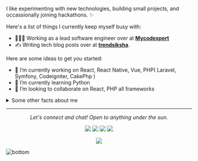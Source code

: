 
I like experimenting with new technologies, building small projects, and occassionally joining hackathons. ✨

Here's a list of things I currently keep myself busy with:

- 👩🏻‍💻 Working as a lead software engineer over at **[Mycodexpert](https://mycodexpert.com/)**
- ✍️ Writing tech blog posts over at **[trendsiksha](http://trendsiksha.blogspot.com/)**.
 
 Here are some ideas to get you started:

- 🔭 I’m currently working on React, React Native, Vue, PHP( Laravel, Symfony, Codeigniter, CakePhp )
- 🌱 I’m currently learning Python
- 👯 I’m looking to collaborate on React, PHP all frameworks
<details>
  <summary>Some other facts about me</summary>
  <br>
  ![My github stats](https://github-readme-stats.vercel.app/api?username=bhaveshkeshrani&show_icons=true&theme=nord)
  <br><br>
</details>

<hr>
<p align="center">
  <i>Let's connect and chat! Open to anything under the sun.</i>

  <p align="center">
    <a href="https://twitter.com/BKeshrani" alt="Twitter"><img src="https://raw.githubusercontent.com/jayehernandez/jayehernandez/3f5402efef9a0ae89211a6e04609558e862ca616/readme/twitter-fill.svg"></a>
    <a href="https://www.linkedin.com/in/bhavesh-kesharani/" alt="Linkedin"><img src="https://raw.githubusercontent.com/jayehernandez/jayehernandez/3f5402efef9a0ae89211a6e04609558e862ca616/readme/linkedin-fill.svg"></a>
    <a href="mailto:bhaveshkeshrani10@gmail.com" alt="Contact me"><img src="https://raw.githubusercontent.com/jayehernandez/jayehernandez/3f5402efef9a0ae89211a6e04609558e862ca616/readme/mail-fill.svg"></a>
    <a href="https://mycodexpert.com/" alt="My site"><img src="https://raw.githubusercontent.com/jayehernandez/jayehernandez/3f5402efef9a0ae89211a6e04609558e862ca616/readme/external-link-line.svg"></a>
  </p>

  <p align="center">
    <a href="http://hits.dwyl.com/jayehernandez/jayehernandez">
      <img align="center" src="http://hits.dwyl.com/jayehernandez/jayehernandez.svg">
    </a>
  </p>
</p>

<img src="https://raw.githubusercontent.com/jayehernandez/jayehernandez/dcd7447c179f5a1131590b6ccba2223e879ab655/readme/bottom.svg" alt="bottom">

